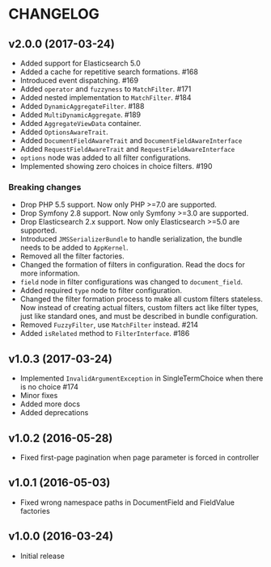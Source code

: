 # CHANGELOG

## v2.0.0 (2017-03-24)
- Added support for Elasticsearch 5.0
- Added a cache for repetitive search formations. #168
- Introduced event dispatching. #169
- Added `operator` and `fuzzyness` to `MatchFilter`. #171
- Added nested implementation to `MatchFilter`. #184
- Added `DynamicAggregateFilter`. #188
- Added `MultiDynamicAggregate`. #189
- Added `AggregateViewData` container.
- Added `OptionsAwareTrait`.
- Added `DocumentFieldAwareTrait` and `DocumentFieldAwareInterface`
- Added `RequestFieldAwareTrait` and `RequestFieldAwareInterface`
- `options` node was added to all filter configurations.
- Implemented showing zero choices in choice filters. #190

### Breaking changes
- Drop PHP 5.5 support. Now only PHP >=7.0 are supported.
- Drop Symfony 2.8 support. Now only Symfony >=3.0 are supported.
- Drop Elasticsearch 2.x support. Now only Elasticsearch >=5.0 are supported.
- Introduced `JMSSerializerBundle` to handle serialization, the bundle needs to be added to `AppKernel`.
- Removed all the filter factories.
- Changed the formation of filters in configuration. Read the docs for more information.
- `field` node in filter configurations was changed to `document_field`.
- Added required `type` node to filter configuration.
- Changed the filter formation process to make all custom filters stateless. Now instead of creating actual filters,
 custom filters act like filter types, just like standard ones, and must be described in bundle configuration.
- Removed `FuzzyFilter`, use `MatchFilter` instead. #214
- Added `isRelated` method to `FilterInterface`. #186

## v1.0.3 (2017-03-24)
- Implemented `InvalidArgumentException` in SingleTermChoice when there is no choice #174
- Minor fixes
- Added more docs
- Added deprecations
## v1.0.2 (2016-05-28)
- Fixed first-page pagination when page parameter is forced in controller

## v1.0.1 (2016-05-03)
- Fixed wrong namespace paths in DocumentField and FieldValue factories

## v1.0.0 (2016-03-24)
- Initial release